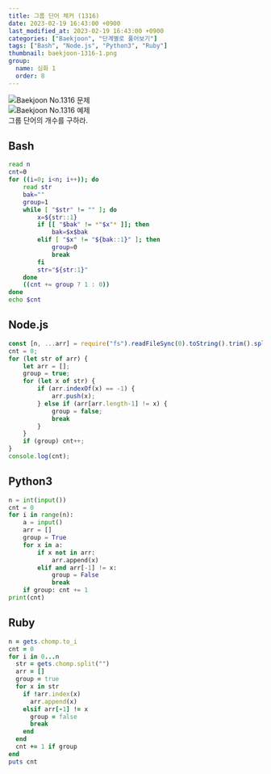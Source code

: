 ```yaml
---
title: 그룹 단어 체커 (1316)
date: 2023-02-19 16:43:00 +0900
last_modified_at: 2023-02-19 16:43:00 +0900
categories: ["Baekjoon", "단계별로 풀어보기"]
tags: ["Bash", "Node.js", "Python3", "Ruby"]
thumbnail: baekjoon-1316-1.png
group:
  name: 심화 1
  order: 8
---
```


![Baekjoon No.1316 문제](baekjoon-1316-1.png)  
![Baekjoon No.1316 예제](baekjoon-1316-1.png)  
그룹 단어의 개수를 구하라.

## Bash
```bash
read n
cnt=0
for ((i=0; i<n; i++)); do
	read str
	bak=""
	group=1
	while [ "$str" != "" ]; do
		x=${str::1}
		if [[ "$bak" != *"$x"* ]]; then
			bak=$x$bak
		elif [ "$x" != "${bak::1}" ]; then
			group=0
			break
		fi
		str="${str:1}"
	done
	((cnt += group ? 1 : 0))
done
echo $cnt
```

## Node.js
```javascript
const [n, ...arr] = require("fs").readFileSync(0).toString().trim().split("\n");
cnt = 0;
for (let str of arr) {
	let arr = [];
	group = true;
	for (let x of str) {
		if (arr.indexOf(x) == -1) {
			arr.push(x);
		} else if (arr[arr.length-1] != x) {
			group = false;
			break
		}
	}
	if (group) cnt++;
}
console.log(cnt);
```

## Python3
```python
n = int(input())
cnt = 0
for i in range(n):
    a = input()
    arr = []
    group = True
    for x in a:
        if x not in arr:
            arr.append(x)
        elif and arr[-1] != x:
            group = False
            break
    if group: cnt += 1
print(cnt)
```

## Ruby
```ruby
n = gets.chomp.to_i
cnt = 0
for i in 0...n
  str = gets.chomp.split("")
  arr = []
  group = true
  for x in str
    if !arr.index(x)
      arr.append(x)
    elsif arr[-1] != x
      group = false
      break
    end
  end
  cnt += 1 if group
end
puts cnt
```
